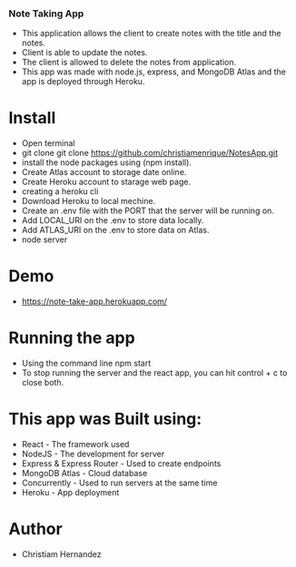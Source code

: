 ### Note Taking App


* This application allows the client to create notes with the title and the notes. 
* Client is able to update the notes. 
* The client is allowed to delete the notes from application. 
* This app was made with node.js, express, and MongoDB Atlas and the app is deployed through Heroku.

# Install

* Open terminal
* git clone git clone https://github.com/christiamenrique/NotesApp.git
* install the node packages using (npm install). 
* Create Atlas account to storage date online.
* Create Heroku account to starage web page.
* creating a heroku cli
* Download Heroku to local mechine.
* Create an .env file with the PORT that the server will be running on.
* Add LOCAL_URI on the .env to store data locally.
* Add ATLAS_URI on the .env to store data on Atlas.
* node server

# Demo

* https://note-take-app.herokuapp.com/

# Running the app

* Using the command line npm start
* To stop running the server and the react app, you can hit control + c to close both.

# This app was Built using:

* React - The framework used
* NodeJS - The development for server
* Express & Express Router - Used to create endpoints
* MongoDB Atlas - Cloud database
* Concurrently - Used to run servers at the same time
* Heroku - App deployment

# Author
* Christiam Hernandez





